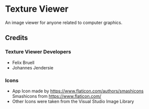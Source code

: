 # Texture ViewerAn image viewer for anyone related to computer graphics.## Credits### Texture Viewer Developers- Felix Bruell- Johannes Jendersie### Icons- App Icon made by https://www.flaticon.com/authors/smashicons Smashicons from https://www.flaticon.com/- Other Icons were taken from the Visual Studio Image Library